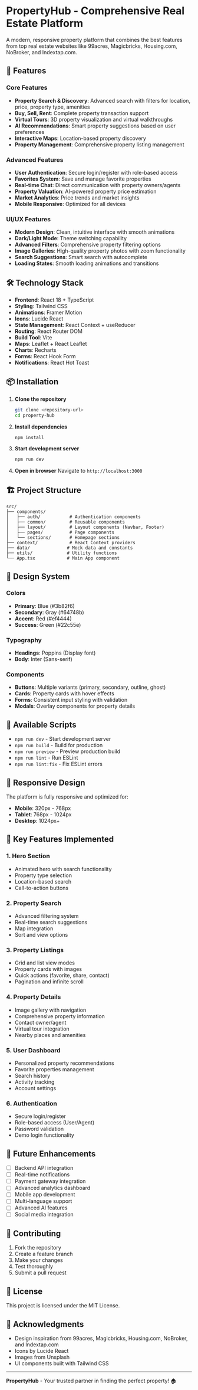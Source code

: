 # PropertyHub - Comprehensive Real Estate Platform

A modern, responsive property platform that combines the best features from top real estate websites like 99acres, Magicbricks, Housing.com, NoBroker, and Indextap.com.

## 🚀 Features

### Core Features
- **Property Search & Discovery**: Advanced search with filters for location, price, property type, amenities
- **Buy, Sell, Rent**: Complete property transaction support
- **Virtual Tours**: 3D property visualization and virtual walkthroughs
- **AI Recommendations**: Smart property suggestions based on user preferences
- **Interactive Maps**: Location-based property discovery
- **Property Management**: Comprehensive property listing management

### Advanced Features
- **User Authentication**: Secure login/register with role-based access
- **Favorites System**: Save and manage favorite properties
- **Real-time Chat**: Direct communication with property owners/agents
- **Property Valuation**: AI-powered property price estimation
- **Market Analytics**: Price trends and market insights
- **Mobile Responsive**: Optimized for all devices

### UI/UX Features
- **Modern Design**: Clean, intuitive interface with smooth animations
- **Dark/Light Mode**: Theme switching capability
- **Advanced Filters**: Comprehensive property filtering options
- **Image Galleries**: High-quality property photos with zoom functionality
- **Search Suggestions**: Smart search with autocomplete
- **Loading States**: Smooth loading animations and transitions

## 🛠️ Technology Stack

- **Frontend**: React 18 + TypeScript
- **Styling**: Tailwind CSS
- **Animations**: Framer Motion
- **Icons**: Lucide React
- **State Management**: React Context + useReducer
- **Routing**: React Router DOM
- **Build Tool**: Vite
- **Maps**: Leaflet + React Leaflet
- **Charts**: Recharts
- **Forms**: React Hook Form
- **Notifications**: React Hot Toast

## 📦 Installation

1. **Clone the repository**
   ```bash
   git clone <repository-url>
   cd property-hub
   ```

2. **Install dependencies**
   ```bash
   npm install
   ```

3. **Start development server**
   ```bash
   npm run dev
   ```

4. **Open in browser**
   Navigate to `http://localhost:3000`

## 🏗️ Project Structure

```
src/
├── components/
│   ├── auth/           # Authentication components
│   ├── common/         # Reusable components
│   ├── layout/         # Layout components (Navbar, Footer)
│   ├── pages/          # Page components
│   └── sections/       # Homepage sections
├── context/            # React Context providers
├── data/              # Mock data and constants
├── utils/             # Utility functions
└── App.tsx            # Main App component
```

## 🎨 Design System

### Colors
- **Primary**: Blue (#3b82f6)
- **Secondary**: Gray (#64748b)
- **Accent**: Red (#ef4444)
- **Success**: Green (#22c55e)

### Typography
- **Headings**: Poppins (Display font)
- **Body**: Inter (Sans-serif)

### Components
- **Buttons**: Multiple variants (primary, secondary, outline, ghost)
- **Cards**: Property cards with hover effects
- **Forms**: Consistent input styling with validation
- **Modals**: Overlay components for property details

## 🔧 Available Scripts

- `npm run dev` - Start development server
- `npm run build` - Build for production
- `npm run preview` - Preview production build
- `npm run lint` - Run ESLint
- `npm run lint:fix` - Fix ESLint errors

## 📱 Responsive Design

The platform is fully responsive and optimized for:
- **Mobile**: 320px - 768px
- **Tablet**: 768px - 1024px
- **Desktop**: 1024px+

## 🚀 Key Features Implemented

### 1. Hero Section
- Animated hero with search functionality
- Property type selection
- Location-based search
- Call-to-action buttons

### 2. Property Search
- Advanced filtering system
- Real-time search suggestions
- Map integration
- Sort and view options

### 3. Property Listings
- Grid and list view modes
- Property cards with images
- Quick actions (favorite, share, contact)
- Pagination and infinite scroll

### 4. Property Details
- Image gallery with navigation
- Comprehensive property information
- Contact owner/agent
- Virtual tour integration
- Nearby places and amenities

### 5. User Dashboard
- Personalized property recommendations
- Favorite properties management
- Search history
- Activity tracking
- Account settings

### 6. Authentication
- Secure login/register
- Role-based access (User/Agent)
- Password validation
- Demo login functionality

## 🎯 Future Enhancements

- [ ] Backend API integration
- [ ] Real-time notifications
- [ ] Payment gateway integration
- [ ] Advanced analytics dashboard
- [ ] Mobile app development
- [ ] Multi-language support
- [ ] Advanced AI features
- [ ] Social media integration

## 🤝 Contributing

1. Fork the repository
2. Create a feature branch
3. Make your changes
4. Test thoroughly
5. Submit a pull request

## 📄 License

This project is licensed under the MIT License.

## 🙏 Acknowledgments

- Design inspiration from 99acres, Magicbricks, Housing.com, NoBroker, and Indextap.com
- Icons by Lucide React
- Images from Unsplash
- UI components built with Tailwind CSS

---

**PropertyHub** - Your trusted partner in finding the perfect property! 🏠

